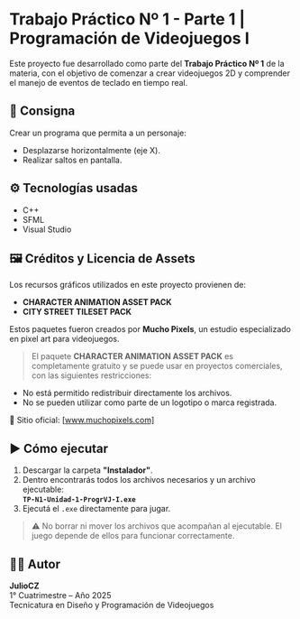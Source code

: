 # Trabajo Práctico Nº 1 - Parte 1 | Programación de Videojuegos I

Este proyecto fue desarrollado como parte del **Trabajo Práctico Nº 1** de la materia, con el objetivo de comenzar a crear videojuegos 2D y comprender el manejo de eventos de teclado en tiempo real.

## 📝 Consigna

Crear un programa que permita a un personaje:
- Desplazarse horizontalmente (eje X).
- Realizar saltos en pantalla.

## ⚙️ Tecnologías usadas

- C++
- SFML
- Visual Studio

## 🖼️ Créditos y Licencia de Assets

Los recursos gráficos utilizados en este proyecto provienen de:

- **CHARACTER ANIMATION ASSET PACK**
- **CITY STREET TILESET PACK**

Estos paquetes fueron creados por **Mucho Pixels**, un estudio especializado en pixel art para videojuegos.
> El paquete **CHARACTER ANIMATION ASSET PACK** es completamente gratuito y se puede usar en proyectos comerciales, con las siguientes restricciones:

- No está permitido redistribuir directamente los archivos.
- No se pueden utilizar como parte de un logotipo o marca registrada.

🔗 Sitio oficial: [www.muchopixels.com]

## ▶️ Cómo ejecutar

1. Descargar la carpeta **"Instalador"**.
2. Dentro encontrarás todos los archivos necesarios y un archivo ejecutable:  
   **`TP-N1-Unidad-1-ProgrVJ-I.exe`**
3. Ejecutá el `.exe` directamente para jugar.

> ⚠️ No borrar ni mover los archivos que acompañan al ejecutable. El juego depende de ellos para funcionar correctamente.

## 👨‍💻 Autor

**JulioCZ**  
1° Cuatrimestre – Año 2025  
Tecnicatura en Diseño y Programación de Videojuegos
